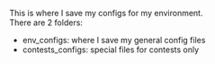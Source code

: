 This is where I save my configs for my environment.<br>
There are 2 folders:<br>
* env_configs: where I save my general config files<br>
* contests_configs: special files for contests only<br>
